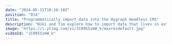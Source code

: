 ```yaml
---
date: "2024-05-31T18:28:10Z"
position: "014"
title: "Programmatically import data into the Hygraph Headless CMS"
description: "Niki and Tim explore how to import data that lives in external systems into Hygraph. Join us for a chill vibe where we explore SDK's and chat data.\n\nAsk us any questions in the chat and join the community: https://slack.hygraph.com\n#headlesscms #javascript #jamstack"
image: "https://i.ytimg.com/vi/JC09S5zmW_k/maxresdefault.jpg"
videoId: "JC09S5zmW_k"
---
```


